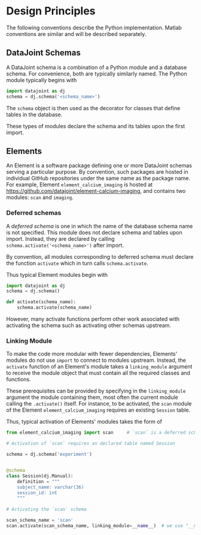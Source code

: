 # Design Principles 

The following conventions describe the Python implementation. Matlab conventions are similar and will be described separately.

## DataJoint Schemas
A DataJoint schema is a combination of a Python module and a database schema. For convenience, both are typically similarly named.
The Python module typically begins with 

```python
import datajoint as dj
schema = dj.schema('<schema_name>')
```

The `schema` object is then used as the decorator for classes that define tables in the database. 

These types of modules declare the schema and its tables upon the first import. 

## Elements 

An Element is a software package defining one or more DataJoint schemas serving a particular purpose. 
By convention, such packages are hosted in individual GitHub repositories under the same name as the package name. 
For example, Element `element_calcium_imaging` is hosted at https://github.com/datajoint/element-calcium-imaging, 
and contains two modules: `scan` and `imaging`.
 

### Deferred schemas 

A *deferred schema* is one in which the name of the database schema name is not specified. 
This module does not declare schema and tables upon import. 
Instead, they are declared by calling `schema.activate('<schema_name>')` after import. 

By convention, all modules corresponding to deferred schema must declare the function `activate` which in turn calls `schema.activate`. 

Thus typical Element modules begin with 

```python
import datajoint as dj
schema = dj.schema()

def activate(schema_name):
	schema.activate(schema_name)
```

However, many activate functions perform other work associated with activating the schema such as activating other schemas upstream.

### Linking Module

To make the code more modular with fewer dependencies, Elements' modules do not use `import` to connect to modules upstream. Instead, the `activate` function of an Element's module takes a `linking_module` argument to receive the module object that must contain all the required classes and functions. 

These prerequisites can be provided by specifying in the `linking_module` argument the module containing them, 
most often the current module calling the `.activate()` itself.
For instance, to be activated, the `scan` module of the Element `element_calcium_imaging` requires an existing `Session` table. 

Thus, typical activation of Elements' modules takes the form of

```python
from element_calcium_imaging import scan     # `scan` is a deferred schema of `element_calcium_imaging`, to be activated

# Activation of `scan` requires an declared table named Session

schema = dj.schema('experiment')


@schema
class Session(dj.Manual):
    definition = """
    subject_name: varchar(36)
    session_id: int
    """
    
# Activating the `scan` schema

scan_schema_name = 'scan'
scan.activate(scan_schema_name, linking_module=__name__)  # we use "__name__" to indicate the current module which contains `Session`
```
